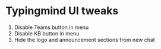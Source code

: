 # Typingmind UI tweaks
1. Disable Teams button in menu
2. Disable KB button in menu
3. Hide the logo and announcement sections from new chat
